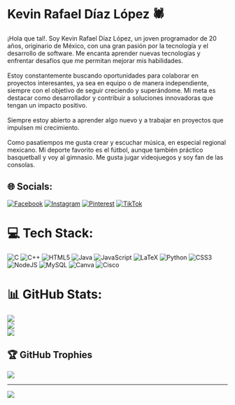 # Kevin Rafael Díaz López 🕷️
¡Hola que tal!. Soy Kevin Rafael Díaz López, un joven programador de 20 años, originario de México, con una gran pasión por la tecnología y el desarrollo de software. Me encanta aprender nuevas tecnologías y enfrentar desafíos que me permitan mejorar mis habilidades.<br><br>Estoy constantemente buscando oportunidades para colaborar en proyectos interesantes, ya sea en equipo o de manera independiente, siempre con el objetivo de seguir creciendo y superándome. Mi meta es destacar como desarrollador y contribuir a soluciones innovadoras que tengan un impacto positivo.<br><br>Siempre estoy abierto a aprender algo nuevo y a trabajar en proyectos que impulsen mi crecimiento.<br><br>Como pasatiempos me gusta crear y escuchar música, en especial regional mexicano. Mi deporte favorito es el fútbol, aunque también práctico basquetball y voy al gimnasio. Me gusta jugar videojuegos y soy fan de las consolas. 


## 🌐 Socials:
[![Facebook](https://img.shields.io/badge/Facebook-%231877F2.svg?logo=Facebook&logoColor=white)](https://facebook.com/DiazRafael) [![Instagram](https://img.shields.io/badge/Instagram-%23E4405F.svg?logo=Instagram&logoColor=white)](https://instagram.com/_soy_el_diaz_) [![Pinterest](https://img.shields.io/badge/Pinterest-%23E60023.svg?logo=Pinterest&logoColor=white)](https://pinterest.com/kevinrdiaz98) [![TikTok](https://img.shields.io/badge/TikTok-%23000000.svg?logo=TikTok&logoColor=white)](https://tiktok.com/@soy_el_diaz_) 

# 💻 Tech Stack:
![C](https://img.shields.io/badge/c-%2300599C.svg?style=for-the-badge&logo=c&logoColor=white) ![C++](https://img.shields.io/badge/c++-%2300599C.svg?style=for-the-badge&logo=c%2B%2B&logoColor=white) ![HTML5](https://img.shields.io/badge/html5-%23E34F26.svg?style=for-the-badge&logo=html5&logoColor=white) ![Java](https://img.shields.io/badge/java-%23ED8B00.svg?style=for-the-badge&logo=openjdk&logoColor=white) ![JavaScript](https://img.shields.io/badge/javascript-%23323330.svg?style=for-the-badge&logo=javascript&logoColor=%23F7DF1E) ![LaTeX](https://img.shields.io/badge/latex-%23008080.svg?style=for-the-badge&logo=latex&logoColor=white) ![Python](https://img.shields.io/badge/python-3670A0?style=for-the-badge&logo=python&logoColor=ffdd54) ![CSS3](https://img.shields.io/badge/css3-%231572B6.svg?style=for-the-badge&logo=css3&logoColor=white) ![NodeJS](https://img.shields.io/badge/node.js-6DA55F?style=for-the-badge&logo=node.js&logoColor=white) ![MySQL](https://img.shields.io/badge/mysql-4479A1.svg?style=for-the-badge&logo=mysql&logoColor=white) ![Canva](https://img.shields.io/badge/Canva-%2300C4CC.svg?style=for-the-badge&logo=Canva&logoColor=white) ![Cisco](https://img.shields.io/badge/cisco-%23049fd9.svg?style=for-the-badge&logo=cisco&logoColor=black)
# 📊 GitHub Stats:
![](https://github-readme-stats.vercel.app/api?username=RafaelDiaz01&theme=dark&hide_border=false&include_all_commits=false&count_private=false)<br/>
![](https://github-readme-streak-stats.herokuapp.com/?user=RafaelDiaz01&theme=dark&hide_border=false)<br/>
![](https://github-readme-stats.vercel.app/api/top-langs/?username=RafaelDiaz01&theme=dark&hide_border=false&include_all_commits=false&count_private=false&layout=compact)

## 🏆 GitHub Trophies
![](https://github-profile-trophy.vercel.app/?username=RafaelDiaz01&theme=default&no-frame=true&no-bg=false&margin-w=4)

---
[![](https://visitcount.itsvg.in/api?id=RafaelDiaz01&icon=5&color=3)](https://visitcount.itsvg.in)

